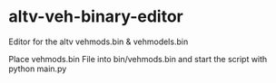 # altv-veh-binary-editor
Editor for the altv vehmods.bin &amp; vehmodels.bin

Place vehmods.bin File into bin/vehmods.bin and start the script with python main.py